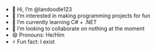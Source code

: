 - 👋 Hi, I’m @landoodle123
- 👀 I’m interested in making programming projects for fun
- 🌱 I’m currently learning C# + .NET
- 💞️ I’m looking to collaborate on nothing at the moment
- 😄 Pronouns: He/Him
- ⚡ Fun fact: I exist

<!---
landoodle123/landoodle123 is a ✨ special ✨ repository because its `README.md` (this file) appears on your GitHub profile.
You can click the Preview link to take a look at your changes.
--->

